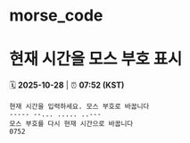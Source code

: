 # morse_code
# 현재 시간을 모스 부호 표시
<!-- MORSE_TIME_START -->
🗓️ **2025-10-28** | ⏰ **07:52 (KST)**

```
현재 시간을 입력하세요. 모스 부호로 바꿉니다
----- --... ..... ..---
모스 부호를 다시 현재 시간으로 바꿉니다
0752
```
<!-- MORSE_TIME_END -->
